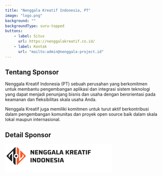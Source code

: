 ```yaml
---
title: "Nenggala Kreatif Indonesia, PT"
image: "logo.png"
background: ""
backgroundType: suru-topped
buttons:
    - label: Situs
      url: https://nenggalakreatif.co.id/
    - label: Kontak
      url: "mailto:admin@nenggala-project.id"
---
```


## Tentang Sponsor
Nenggala Kreatif Indonesia (PT) sebuah perusahan yang berkomitmen untuk membantu pengembangan aplikasi dan integrasi sistem teknologi yang dapat menjadi penunjang bisnis dan usaha dengan berorientasi pada keamanan dan fleksibilitas skala usaha Anda. 

Nenggala Kreatif juga memiliki komitmen untuk turut aktif berkontribusi dalam pengembangan komunitas dan proyek open source baik dalam skala lokal maupun internasional. 

## Detail Sponsor
![Nenggala Kreatif](logo.png)

